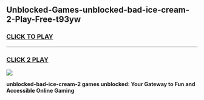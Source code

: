 
## Unblocked-Games-unblocked-bad-ice-cream-2-Play-Free-t93yw
<h3>
<a href="https://premium76.site?title=unblocked-bad-ice-cream-2&ref=23A">CLICK TO PLAY</a></h3>
<hr>

<h3>
<a href="https://premium76.site?title=unblocked-bad-ice-cream-2&ref=23A">CLICK 2 PLAY</a>
  
</h3>

<a href="https://premium76.site?title=unblocked-bad-ice-cream-2&ref=23A"><img src="https://clearcache.store/games.png"></a>


**unblocked-bad-ice-cream-2 games unblocked: Your Gateway to Fun and Accessible Online Gaming**
